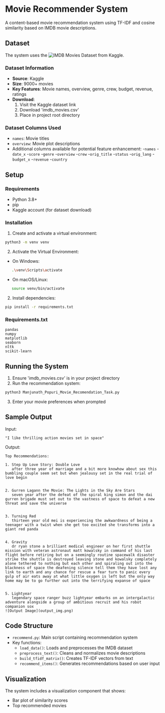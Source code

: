# Movie Recommender System

A content-based movie recommendation system using TF-IDF and cosine similarity based on IMDB movie descriptions.

## Dataset
The system uses the ![IMDB Movies Dataset from Kaggle](https://www.kaggle.com/datasets/ashpalsingh1525/imdb-movies-dataset).

### Dataset Information
- **Source**: Kaggle
- **Size**: 9000+ movies
- **Key Features**: Movie names, overview, genre, crew, budget, revenue, ratings
- **Download**: 
  1. Visit the Kaggle dataset link
  2. Download 'imdb_movies.csv'
  3. Place in project root directory

### Dataset Columns Used
- `names`: Movie titles
- `overview`: Movie plot descriptions
- Additional columns available for potential feature enhancement:
   -`names`
   -`date_x`
   -`score` 
   -`genre`
   -`overview`
   -`crew`
   -`orig_title`
   -`status`
   -`orig_lang`
   -`budget_x`
   -`revenue`
   -`country`

## Setup
### Requirements
- Python 3.8+
- pip
- Kaggle account (for dataset download)

### Installation
1. Create and activate a virtual environment:
```bash
python3 -m venv venv
```
2. Activate the Virtual Environment:
- On Windows:
```bash
   .\venv\Scripts\activate
```
- On macOS/Linux:
```bash
   source venv/bin/activate
```

2. Install dependencies:
```bash
pip install -r requirements.txt
```

### Requirements.txt
```
pandas
numpy
matplotlib
seaborn
nltk
scikit-learn
```

## Running the System
1. Ensure 'imdb_movies.csv' is in your project directory
2. Run the recommendation system:
```bash
python3 Manjunath_Popuri_Movie_Recomendation_Task.py
```
3. Enter your movie preferences when prompted

## Sample Output

Input: 
```
"I like thrilling action movies set in space"
```

Output:
```
Top Recommendations:

1. Step Up Love Story: Double Love
   after three year of marriage and a bit more knowhow about sex this bumbling couple seem set but when jealousy set in the real trial of love begin


2. Gurren Lagann the Movie: The Lights in the Sky Are Stars
   seven year after the defeat of the spiral king simon and the dai gurren brigade must set out to the vastness of space to defeat a new threat and save the universe


3. Turning Red
   thirteen year old mei is experiencing the awkwardness of being a teenager with a twist when she get too excited she transforms into a giant red panda


4. Gravity
   dr ryan stone a brilliant medical engineer on her first shuttle mission with veteran astronaut matt kowalsky in command of his last flight before retiring but on a seemingly routine spacewalk disaster strike the shuttle is destroyed leaving stone and kowalsky completely alone tethered to nothing but each other and spiraling out into the blackness of space the deafening silence tell them they have lost any link to earth and any chance for rescue a fear turn to panic every gulp of air eats away at what little oxygen is left but the only way home may be to go further out into the terrifying expanse of space


5. Lightyear
   legendary space ranger buzz lightyear embarks on an intergalactic adventure alongside a group of ambitious recruit and his robot companion sox
![Output Image](output_img.png)
```

## Code Structure
- `recommend.py`: Main script containing recommendation system
- Key functions:
  - `load_data()`: Loads and preprocesses the IMDB dataset
  - `preprocess_text()`: Cleans and normalizes movie descriptions
  - `build_tfidf_matrix()`: Creates TF-IDF vectors from text
  - `recommend_items()`: Generates recommendations based on user input

## Visualization
The system includes a visualization component that shows:
- Bar plot of similarity scores
- Top recommended movies


